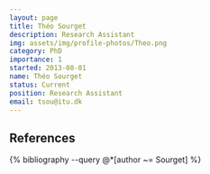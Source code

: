 ```yaml
---
layout: page
title: Théo Sourget
description: Research Assistant
img: assets/img/profile-photos/Theo.png
category: PhD
importance: 1
started: 2013-08-01
name: Théo Sourget
status: Current
position: Research Assistant
email: tsou@itu.dk
---
```


References
----------
<div class="publications">
  {% bibliography --query @*[author ~= Sourget] %}
</div>

